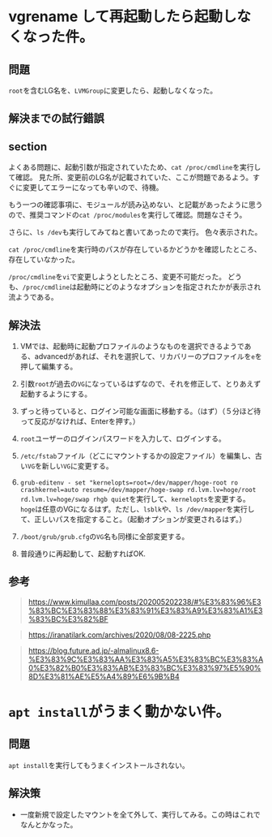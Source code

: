 
# vgrename して再起動したら起動しなくなった件。

## 問題

`root`を含むLG名を、`LVMGroup`に変更したら、起動しなくなった。

## 解決までの試行錯誤

## section
よくある問題に、起動引数が指定されていたため、`cat /proc/cmdline`を実行して確認。
見た所、変更前のLG名が記載されていた、ここが問題であるよう。すぐに変更してエラーになっても辛いので、待機。

もう一つの確認事項に、モジュールが読み込めない、と記載があったように思うので、推奨コマンドの`cat /proc/modules`を実行して確認。問題なさそう。

さらに、`ls /dev`も実行してみてねと書いてあったので実行。
色々表示された。

`cat /proc/cmdline`を実行時のパスが存在しているかどうかを確認したところ、存在していなかった。

`/proc/cmdline`を`vi`で変更しようとしたところ、変更不可能だった。
どうも、`/proc/cmdline`は起動時にどのようなオプションを指定されたかが表示され流ようである。

## 解決法

1. VMでは、起動時に起動プロファイルのようなものを選択できるようである、advancedがあれば、それを選択して、リカバリーのプロファイルを`e`を押して編集する。

1. 引数`root`が過去の`VG`になっているはずなので、それを修正して、とりあえず起動するようにする。

1. ずっと待っていると、ログイン可能な画面に移動する。（はず）（５分ほど待って反応がなければ、Enterを押す。）

1. `root`ユーザーのログインパスワードを入力して、ログインする。

1. `/etc/fstab`ファイル（どこにマウントするかの設定ファイル）を編集し、古い`VG`を新しい`VG`に変更する。

1. `grub-editenv - set "kernelopts=root=/dev/mapper/hoge-root ro crashkernel=auto resume=/dev/mapper/hoge-swap rd.lvm.lv=hoge/root rd.lvm.lv=hoge/swap rhgb quiet`を実行して、`kernelopts`を変更する。`hoge`は任意のVGになるはず。ただし、`lsblk`や、`ls /dev/mapper`を実行して、正しいパスを指定すること。（起動オプションが変更されるはず。）

1. `/boot/grub/grub.cfg`の`VG`名も同様に全部変更する。

1. 普段通りに再起動して、起動すればOK.

## 参考

> https://www.kimullaa.com/posts/202005202238/#%E3%83%96%E3%83%BC%E3%83%88%E3%83%91%E3%83%A9%E3%83%A1%E3%83%BC%E3%82%BF

> https://iranatilark.com/archives/2020/08/08-2225.php

> https://blog.future.ad.jp/-almalinux8.6-%E3%83%9C%E3%83%AA%E3%83%A5%E3%83%BC%E3%83%A0%E3%82%B0%E3%83%AB%E3%83%BC%E3%83%97%E5%90%8D%E3%81%AE%E5%A4%89%E6%9B%B4


# `apt install`がうまく動かない件。

## 問題

`apt install`を実行してもうまくインストールされない。

## 解決策

* 一度新規で設定したマウントを全て外して、実行してみる。この時はこれでなんとかなった。

